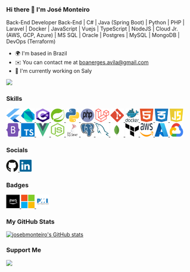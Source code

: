### Hi there 👋 I'm José Monteiro
Back-End Developer
Back-End | C# | Java (Spring Boot) | Python | PHP | Laravel | Docker | JavaScript | Vuejs | TypeScript | NodeJS | Cloud Jr. (AWS, GCP, Azure) | MS SQL | Oracle | Postgres | MySQL | MongoDB | DevOps (Terraform)

* 🌍  I'm based in Brazil
* ✉️  You can contact me at boanerges.avila@gmail.com
* 🚀  I'm currently working on Saly

<a href="https://www.github.com/josebmonteiro" target="_blank" rel="noreferrer"><img
src="https://img.shields.io/github/followers/josebmonteiro?logo=github&style=for-the-badge&color=0891b2&labelColor=1c1917" /></a>

### Skills

<p align="left">
  <!-- Flutter -->
  <a href="https://flutter.dev/" target="_blank" rel="noreferrer">
  	<img src="https://github.com/josebmonteiro/josebmonteiro/blob/main/logos/flutter.svg" width="36" height="36" alt="flutter"/>
  </a>
  <!-- Dart -->
  <a href="https://dart.dev/" target="_blank" rel="noreferrer">
  	<img src="https://github.com/josebmonteiro/josebmonteiro/blob/main/logos/dart.svg" width="36" height="36" alt="dart"/>
  </a>
  <!-- C# -->
  <a href="https://learn.microsoft.com/en-us/dotnet/csharp/" target="_blank" rel="noreferrer">
  	<img src="https://github.com/josebmonteiro/josebmonteiro/blob/main/logos/csharp.svg" width="36" height="36" alt="CSharp"/>
  </a>
  <!-- Java -->
  <a href="https://spring.io/" target="_blank" rel="noreferrer">
  	<img src="https://github.com/josebmonteiro/josebmonteiro/blob/main/logos/javaspringboot.svg" width="36" height="36" alt="JavaSpringBoot"/>
  </a>
  <!-- Python -->
  <a href="https://www.python.org/" target="_blank" rel="noreferrer">
  	<img src="https://github.com/josebmonteiro/josebmonteiro/blob/main/logos/python.svg" width="36" height="36" alt="Python"/>
  </a>
  <!-- PHP -->
  <a href="https://www.php.net/" target="_blank" rel="noreferrer">
  	<img src="https://github.com/josebmonteiro/josebmonteiro/blob/main/logos/php.svg" width="36" height="36" alt="PHP"/>
  </a>
  <!-- Laravel -->
  <a href="https://laravel.com/" target="_blank" rel="noreferrer">
  	<img src="https://github.com/josebmonteiro/josebmonteiro/blob/main/logos/laravel.svg" width="36" height="36" alt="Laravel"/>
  </a>
  <!-- Git -->
  <a href="https://git-scm.com/" target="_blank" rel="noreferrer">
  	<img src="https://github.com/josebmonteiro/josebmonteiro/blob/main/logos/git.svg" width="36" height="36" alt="Git"/>
  </a>
  <!-- Docker -->
  <a href="https://www.docker.com/" target="_blank" rel="noreferrer">
  	<img src="https://github.com/josebmonteiro/josebmonteiro/blob/main/logos/docker.svg" width="36" height="36" alt="Docker"/>
  </a>
  <!-- Html5 -->
  <a href="https://www.w3schools.com/html/default.asp" target="_blank" rel="noreferrer">
  	<img src="https://github.com/josebmonteiro/josebmonteiro/blob/main/logos/html5.svg" width="36" height="36" alt="Html5"/>
  </a>
  <!-- CSS3 -->
  <a href="https://www.w3schools.com/css/default.asp" target="_blank" rel="noreferrer">
  	<img src="https://github.com/josebmonteiro/josebmonteiro/blob/main/logos/css3.svg" width="36" height="36" alt="CSS3"/>
  </a>
  <!-- JavaScript -->
  <a href="https://www.w3schools.com/jsrEF/default.asp" target="_blank" rel="noreferrer">
  	<img src="https://github.com/josebmonteiro/josebmonteiro/blob/main/logos/javascript.svg" width="36" height="36" alt="JavaScript"/>
  </a>
  <!-- Bootstrap -->
  <a href="https://getbootstrap.com/" target="_blank" rel="noreferrer">
  	<img src="https://github.com/josebmonteiro/josebmonteiro/blob/main/logos/bootstrap.svg" width="36" height="36" alt="Bootstrap"/>
  </a>
  <!-- TypeScript -->
  <a href="https://www.typescriptlang.org/" target="_blank" rel="noreferrer">
  	<img src="https://github.com/josebmonteiro/josebmonteiro/blob/main/logos/typescript.svg" width="36" height="36" alt="TypeScript"/>
  </a>
  <!-- Vuejs -->
  <a href="https://www.w3schools.com/jsrEF/default.asp" target="_blank" rel="noreferrer">
  	<img src="https://github.com/josebmonteiro/josebmonteiro/blob/main/logos/vuejs.svg" width="36" height="36" alt="Vuejs"/>
  </a>
  <!-- NodeJS -->
  <a href="https://nodejs.org/" target="_blank" rel="noreferrer">
  	<img src="https://github.com/josebmonteiro/josebmonteiro/blob/main/logos/nodejs.svg" width="36" height="36" alt="NodeJS"/>
  </a>
  <!-- MS SQL -->
  <a href="https://www.microsoft.com/en-us/sql-server/sql-server-downloads" target="_blank" rel="noreferrer">
  	<img src="https://github.com/josebmonteiro/josebmonteiro/blob/main/logos/microsoftsqlserver.svg" width="36" height="36" alt="mssqlserver"/>
  </a>
  <!-- Oracle
  <a href="https://www.oracle.com/" target="_blank" rel="noreferrer">
  	<img src="https://github.com/josebmonteiro/josebmonteiro/blob/main/logos/oracle.svg" width="36" height="36" alt="Oracle"/>
  </a>
  <!-- Postgres -->
  <a href="https://www.postgresql.org/" target="_blank" rel="noreferrer">
  	<img src="https://github.com/josebmonteiro/josebmonteiro/blob/main/logos/postgresql.svg" width="36" height="36" alt="Postgres"/>
  </a>
  <!-- MySQL -->
  <a href="https://www.mysql.com/" target="_blank" rel="noreferrer">
  	<img src="https://github.com/josebmonteiro/josebmonteiro/blob/main/logos/mysql.svg" width="36" height="36" alt="MySQL"/>
  </a>
  <!-- MongoDB -->
  <a href="https://www.mongodb.com/" target="_blank" rel="noreferrer">
  	<img src="https://github.com/josebmonteiro/josebmonteiro/blob/main/logos/mongodb.svg" width="36" height="36" alt="MongoDB"/>
  </a>
  <!-- Terraform -->
  <a href="https://www.terraform.io/" target="_blank" rel="noreferrer">
  	<img src="https://github.com/josebmonteiro/josebmonteiro/blob/main/logos/terraform.svg" width="36" height="36" alt="Terraform"/>
  </a>
  <!-- AWS -->
  <a href="https://aws.amazon.com/" target="_blank" rel="noreferrer">
  	<img src="https://github.com/josebmonteiro/josebmonteiro/blob/main/logos/aws.svg" width="36" height="36" alt="AWS"/>
  </a>
  <!-- Azure -->
  <a href="https://portal.azure.com/" target="_blank" rel="noreferrer">
  	<img src="https://github.com/josebmonteiro/josebmonteiro/blob/main/logos/azure.svg" width="36" height="36" alt="Azure"/>
  </a>
  <!-- Google -->
  <a href="https://cloud.google.com/" target="_blank" rel="noreferrer">
  	<img src="https://github.com/josebmonteiro/josebmonteiro/blob/main/logos/googlecloud2.svg" width="36" height="36" alt="GCP"/>
  </a>
</p>

### Socials

<p align="left">
  <a href="https://www.github.com/josebmonteiro" target="_blank" rel="noreferrer">
    <img src="https://github.com/josebmonteiro/josebmonteiro/blob/main/logos/github.svg" width="32" height="32" />
  </a>
  <a href="https://www.linkedin.com/in/josebmonteiro/" target="_blank" rel="noreferrer">
    <img src="https://github.com/josebmonteiro/josebmonteiro/blob/main/logos/linkedin.svg" width="32" height="32" />
  </a>
</p>

### Badges

<!-- AWS General Immersion Day Participant -->
<a href="https://www.credly.com/badges/4b04d341-9f43-4426-a282-5676257f92a4/linked_in_profile" target="_blank" rel="noreferrer">
  <img src="https://github.com/josebmonteiro/josebmonteiro/blob/main/logos/aws-certificate.svg" width="36" height="36" alt="AWS-Certificate"/>
</a>
<!-- Microsoft -->
<a href="https://www.credly.com/badges/4da1250b-81fc-4742-9a72-cea6f7a6e14e/linked_in" target="_blank" rel="noreferrer">
  <img src="https://github.com/josebmonteiro/josebmonteiro/blob/main/logos/microsoft.svg" width="36" height="36" alt="Microsoft"/>
</a>
<!-- PMI-CAPM -->
<a href="https://www.credly.com/badges/b9a82feb-d10d-4d43-bb46-e7815b06a8a7/linked_in" target="_blank" rel="noreferrer">
  <img src="https://github.com/josebmonteiro/josebmonteiro/blob/main/logos/pmi2.svg" width="36" height="36" alt="PMI"/>
</a>

### My GitHub Stats

<a href="http://www.github.com/josebmonteiro">
  <!--<img src="https://github-readme-stats.vercel.app-->
    <img src="https://github-readme-stats-6a2tv6xs4-josebmonteiro.vercel.app/api?username=josebmonteiro&show_icons=true&hide=contribs&count_private=true&title_color=0891b2&text_color=ffffff&icon_color=0891b2&bg_color=1c1917&hide_border=true&show_icons=true" alt="josebmonteiro's GitHub stats" />
</a>

### Support Me

<a href="https://www.buymeacoffee.com/josebmonteiro">
  <img src="https://cdn.buymeacoffee.com/buttons/v2/default-yellow.png" width="200" />
</a>
